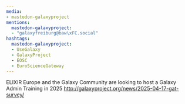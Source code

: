 ```yaml
---
media:
- mastodon-galaxyproject
mentions:
  mastodon-galaxyproject:
  - "galaxyfreiburg@baw\xFC.social"
hashtags:
  mastodon-galaxyproject:
  - UseGalaxy
  - GalaxyProject
  - EOSC
  - EuroScienceGateway
---
```

ELIXIR Europe and the Galaxy Community are looking to host a Galaxy Admin Training in 2025
http://galaxyproject.org/news/2025-04-17-gat-survey/